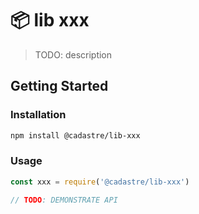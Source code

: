 # :package: lib xxx

> TODO: description

## Getting Started

### Installation

```sh
npm install @cadastre/lib-xxx
```

### Usage

```js
const xxx = require('@cadastre/lib-xxx')

// TODO: DEMONSTRATE API
```
